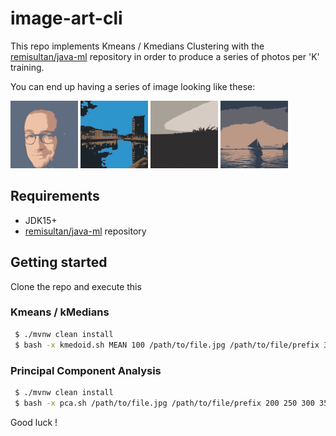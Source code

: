 # image-art-cli

This repo implements Kmeans / Kmedians Clustering with the 
[remisultan/java-ml](https://github.com/remisultan/java-ml) repository in order to produce a 
series of photos per 'K' training.
  
You can end up having a series of image looking like these:

![](gifs/me.gif) 
![](gifs/quais.gif) 
![](gifs/spain.gif) 
![](gifs/sky-pan.gif)

## Requirements

- JDK15+
- [remisultan/java-ml](https://github.com/remisultan/java-ml) repository

## Getting started

Clone the repo and execute this

### Kmeans / kMedians
```bash
 $ ./mvnw clean install
 $ bash -x kmedoid.sh MEAN 100 /path/to/file.jpg /path/to/file/prefix 3 5 8 10 20 50 100 200
```

### Principal Component Analysis
```bash
 $ ./mvnw clean install
 $ bash -x pca.sh /path/to/file.jpg /path/to/file/prefix 200 250 300 350 460 512
```

Good luck !

